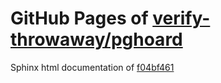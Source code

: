 GitHub Pages of [verify-throwaway/pghoard](https://github.com/verify-throwaway/pghoard.git)
===
Sphinx html documentation of [f04bf461](https://github.com/verify-throwaway/pghoard/tree/f04bf46105ccb050e40a8d28093c0694271059c0)
